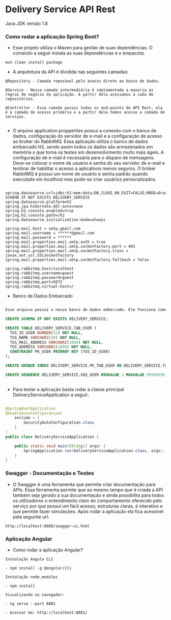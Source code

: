 Delivery Service API Rest
===================================

Java JDK versão 1.8

### Como rodar a aplicação Spring Boot?

* Esse projeto utiliza o Maven para gestão de suas dependências. O comando a seguir instala as suas dependências e o empacota.

```
mvn clean install package
```

* A arquitetura da API é dividida nas seguintes camadas:

```
@Repository - Camada reposável pelo acesso direto ao banco de dados.

@Service - Nessa camada intermediária é implementada a maioria as regras de negócio da aplicação. A partir dela acessamos a cada de repositórios.  

@Controller - Essa camada possui todos os end-points da API Rest, ela é a camada de acesso primária e a partir dela temos acesso a camada de serviços. 
 
```

* O arquivo application.propperties possui a conexão com o banco de dados, configuração do servidor de e-mail e a configuração de acesso ao broker do RabbitMQ. Essa aplicação utiliza o banco de dados embarcado H2, sendo assim todos os dados são armazenados em memória o que torna os testes em desenvolvimento muito mais ágeis. A configuração de e-mail é necessária para o disparo de mensagens. Deve-se colocar o nome de usuário e senha do seu servidor de e-mail e lembrar de habilitar o acesso a aplicativos menos seguros. O broker RabbitMQ é possui um nome de usuário e senha padrão quando executado em localhost mas pode-se criar usuários personalizados.  

```application.propperties

spring.datasource.url=jdbc:h2:mem:data;DB_CLOSE_ON_EXIT=FALSE;MODE=Oracle;INIT=CREATE SCHEMA IF NOT EXISTS DELIVERY_SERVICE
spring.datasource.platform=h2
spring.jpa.hibernate.ddl-auto=none
spring.h2.console.enabled=true
spring.h2.console.path=/h2
spring.datasource.initialization-mode=always

spring.mail.host = smtp.gmail.com
spring.mail.username = ******@gmail.com
spring.mail.password = ******
spring.mail.properties.mail.smtp.auth = true
spring.mail.properties.mail.smtp.socketFactory.port = 465
spring.mail.properties.mail.smtp.socketFactory.class = javax.net.ssl.SSLSocketFactory
spring.mail.properties.mail.smtp.socketFactory.fallback = false

spring.rabbitmq.host=localhost
spring.rabbitmq.username=guest
spring.rabbitmq.password=guest
spring.rabbitmq.port=5672
spring.rabbitmq.virtual-host=/

```

* Banco de Dados Embarcado

```schema.sql

Esse arquivo possui o nosso banco de dados embarcado. Ele funciona como um script vivo que irá armazenar desde a criação das tabelas até os comando de insert, update e delete executados através da API. Aqui tbm podemos popular as tabelas e antes mesmo de subir a aplicação. 

CREATE SCHEMA IF NOT EXISTS DELIVERY_SERVICE;

CREATE TABLE DELIVERY_SERVICE.TAB_USER (
  TUS_ID_USER NUMBER(12) NOT NULL,
  TUS_NAME VARCHAR2(20) NOT NULL,
  TUS_MAIL_ADDRESS VARCHAR2(1000) NOT NULL,
  TUS_ADDRESS VARCHAR2(1000) NOT NULL,
  CONSTRAINT PK_USER PRIMARY KEY (TUS_ID_USER)
);

CREATE UNIQUE INDEX DELIVERY_SERVICE.PK_TAB_USER ON DELIVERY_SERVICE.TAB_USER (TUS_ID_USER);

CREATE SEQUENCE DELIVERY_SERVICE.SEQ_USER MINVALUE 1 MAXVALUE 99999999 INCREMENT BY 1 START WITH 1;
 
```

* Para testar a aplicação basta rodar a classe principal DeliveryServiceApplication a seguir:

```DeliveryServiceApplication.java

@SpringBootApplication
@EnableAutoConfiguration(
	exclude = {
		SecurityAutoConfiguration.class
	}
)
public class DeliveryServiceApplication {

	public static void main(String[] args) {
		SpringApplication.run(DeliveryServiceApplication.class, args);
	}
}
```

### Swagger - Documentação e Testes


* O Swagger é uma ferramenta que permite criar documentação para APIs. Essa ferramenta permite que ao mesmo tempo que é criada a API também seja gerado a sua documentação e ainda possibilita para todos os utilizadores o entendimento claro do comportamento oferecido pelo serviço por que possui um fácil acesso, estruturas claras, é interativo e que permite fazer simulações. Após rodar a aplicação ela fica acessível pela seguinte url:

```
http://localhost:8080/swagger-ui.html

```

### Aplicação Angular

* Como rodar a aplicação Angular?

```
Instalação Angula CLI
 
- npm install -g @angular/cli

Instalação node_modules

- npm install

Visualizando no navegador:

- ng serve --port 8081

- Acessar em: http://localhost:8081/ 

```
